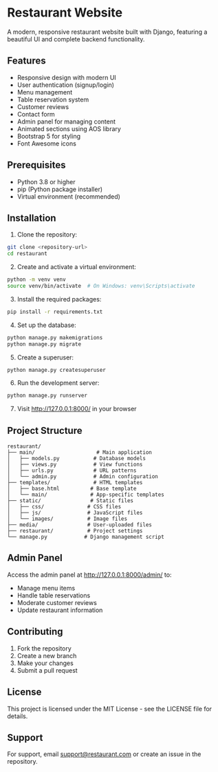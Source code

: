 # Restaurant Website

A modern, responsive restaurant website built with Django, featuring a beautiful UI and complete backend functionality.

## Features

- Responsive design with modern UI
- User authentication (signup/login)
- Menu management
- Table reservation system
- Customer reviews
- Contact form
- Admin panel for managing content
- Animated sections using AOS library
- Bootstrap 5 for styling
- Font Awesome icons

## Prerequisites

- Python 3.8 or higher
- pip (Python package installer)
- Virtual environment (recommended)

## Installation

1. Clone the repository:
```bash
git clone <repository-url>
cd restaurant
```

2. Create and activate a virtual environment:
```bash
python -m venv venv
source venv/bin/activate  # On Windows: venv\Scripts\activate
```

3. Install the required packages:
```bash
pip install -r requirements.txt
```

4. Set up the database:
```bash
python manage.py makemigrations
python manage.py migrate
```

5. Create a superuser:
```bash
python manage.py createsuperuser
```

6. Run the development server:
```bash
python manage.py runserver
```

7. Visit http://127.0.0.1:8000/ in your browser

## Project Structure

```
restaurant/
├── main/                    # Main application
│   ├── models.py           # Database models
│   ├── views.py            # View functions
│   ├── urls.py             # URL patterns
│   └── admin.py            # Admin configuration
├── templates/              # HTML templates
│   ├── base.html          # Base template
│   └── main/              # App-specific templates
├── static/                # Static files
│   ├── css/              # CSS files
│   ├── js/               # JavaScript files
│   └── images/           # Image files
├── media/                # User-uploaded files
├── restaurant/           # Project settings
└── manage.py            # Django management script
```

## Admin Panel

Access the admin panel at http://127.0.0.1:8000/admin/ to:
- Manage menu items
- Handle table reservations
- Moderate customer reviews
- Update restaurant information

## Contributing

1. Fork the repository
2. Create a new branch
3. Make your changes
4. Submit a pull request

## License

This project is licensed under the MIT License - see the LICENSE file for details.

## Support

For support, email support@restaurant.com or create an issue in the repository. 